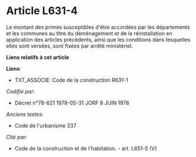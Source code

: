 # Article L631-4

Le montant des primes susceptibles d'être accordées par les départements et les communes au titre du déménagement et de la
réinstallation en application des articles précédents, ainsi que les conditions dans lesquelles elles sont versées, sont
fixées par arrêté ministériel.

**Liens relatifs à cet article**

**Liens**:

  - TXT_ASSOCIE: Code de la construction R631-1

_Codifié par_:

  - Décret n°78-621 1978-05-31 JORF 8 JUIN 1978

_Anciens textes_:

  - Code de l'urbanisme 337

_Cité par_:

  - Code de la construction et de l'habitation. - art. L651-5 (V)

